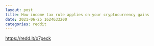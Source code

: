 ```yaml
--- 
layout: post 
title: How income tax rule applies on your cryptocurrency gains 
date: 2021-06-25 1624633200 
categories: reddit 
--- 
```

https://redd.it/o7peck